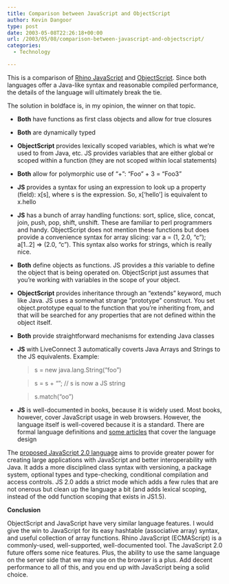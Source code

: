 ```yaml
---
title: Comparison between JavaScript and ObjectScript
author: Kevin Dangoor
type: post
date: 2003-05-08T22:26:18+00:00
url: /2003/05/08/comparison-between-javascript-and-objectscript/
categories:
  - Technology

---
```

This is a comparison of [Rhino JavaScript][1] and [ObjectScript][2]. Since both languages offer a Java-like syntax and reasonable compiled performance, the details of the language will ultimately break the tie.

The solution in boldface is, in my opinion, the winner on that topic.

  * **Both** have functions as first class objects and allow for true closures
  * **Both** are dynamically typed
  * **ObjectScript** provides lexically scoped variables, which is what we&#8217;re used to from Java, etc. JS provides variables that are either global or scoped within a function (they are not scoped within local statements)
  * **Both** allow for polymorphic use of &#8220;+&#8221;: &#8220;Foo&#8221; + 3 = &#8220;Foo3&#8221;
  * **JS** provides a syntax for using an expression to look up a property (field): x[s], where s is the expression. So, x[&#8216;hello&#8217;] is equivalent to x.hello
  * **JS** has a bunch of array handling functions: sort, splice, slice, concat, join, push, pop, shift, unshift. These are familiar to perl programmers and handy. ObjectScript does not mention these functions but does provide a convenience syntax for array slicing: var a = (1, 2.0, &#8220;c&#8221;); a[1..2] => (2.0, &#8220;c&#8221;). This syntax also works for strings, which is really nice.
  * **Both** define objects as functions. JS provides a _this_ variable to define the object that is being operated on. ObjectScript just assumes that you&#8217;re working with variables in the scope of your object.
  * **ObjectScript** provides inheritance through an &#8220;extends&#8221; keyword, much like Java. JS uses a somewhat strange &#8220;prototype&#8221; construct. You set object.prototype equal to the function that you&#8217;re inheriting from, and that will be searched for any properties that are not defined within the object itself.
  * **Both** provide straightforward mechanisms for extending Java classes
  * **JS** with LiveConnect 3 automatically coverts Java Arrays and Strings to the JS equivalents. Example:
  
    > s = new java.lang.String(&#8220;foo&#8221;)
        
    > s = s + &#8220;&#8221;; // s is now a JS string
        
    > s.match(&#8220;oo&#8221;) 

  * **JS** is well-documented in books, because it is widely used. Most books, however, cover JavaScript usage in web browsers. However, the language itself is well-covered because it is a standard. There are formal language definitions and [some articles][3] that cover the language design

The [proposed JavaScript 2.0 language][4] aims to provide greater power for creating large applications with JavaScript and better interoperability with Java. It adds a more disciplined class syntax with versioning, a package system, optional types and type-checking, conditional compilation and access controls. JS 2.0 adds a strict mode which adds a few rules that are not onerous but clean up the language a bit (and adds lexical scoping, instead of the odd function scoping that exists in JS1.5).

**Conclusion**

ObjectScript and JavaScript have very similar language features. I would give the win to JavaScript for its easy hashtable (associative array) syntax, and useful collection of array functions. Rhino JavaScript (ECMAScript) is a commonly-used, well-supported, well-documented tool. The JavaScript 2.0 future offers some nice features. Plus, the ability to use the same language on the server side that we may use on the browser is a plus. Add decent performance to all of this, and you end up with JavaScript being a solid choice.

 [1]: http://www.mozilla.org/rhino
 [2]: http://objectscript.sf.net
 [3]: http://www.mozilla.org/js/language/evolvingJS.pdf
 [4]: http://www.mozilla.org/js/language/js20/introduction/motivation.html